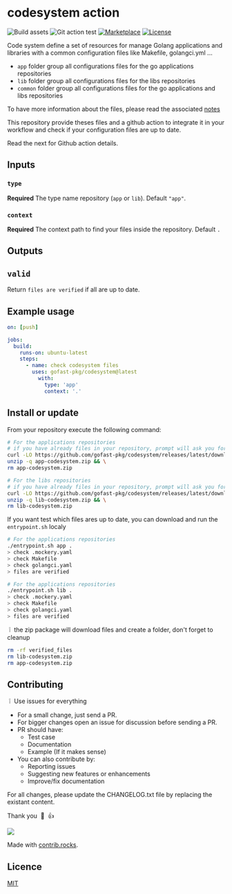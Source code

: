 # codesystem action

![Build assets](https://github.com/gofast-pkg/codesystem/actions/workflows/bundle-asset.yml/badge.svg)
![Git action test](https://github.com/gofast-pkg/codesystem/actions/workflows/test-gitaction.yml/badge.svg)
[![Marketplace](https://img.shields.io/badge/git%20action-marketplace-informational?style=flat-square)](https://github.com/marketplace/actions/codesystem)
[![License](http://img.shields.io/badge/license-mit-blue.svg?style=flat-square)](https://raw.githubusercontent.com/gofast-pkg/codesystem/blob/main/LICENSE)

Code system define a set of resources for manage Golang applications and libraries with a common configuration files like Makefile, golangci.yml ...

- `app` folder group all configurations files for the go applications repositories
- `lib` folder group all configurations files for the libs repositories
- `common` folder group all configurations files for the go applications and libs repositories

To have more information about the files, please read the associated [notes](https://github.com/gofast-pkg/codesystem/tree/main/CODESYSTEM.md)

This repository provide theses files and a github action to integrate it in your workflow and check if your configuration files are up to date.

Read the next for Github action details.

## Inputs

### `type`

**Required** The type name repository (`app` or `lib`). Default `"app"`.

### `context`

**Required** The context path to find your files inside the repository. Default `.`

## Outputs

## `valid`

Return `files are verified` if all are up to date.

## Example usage

``` yaml
on: [push]

jobs:
  build:
    runs-on: ubuntu-latest
    steps:
      - name: check codesystem files
        uses: gofast-pkg/codesystem@latest
          with:
            type: 'app'
            context: '.'
```

## Install or update

From your repository execute the following command:

``` bash
# For the applications repositories
# if you have already files in your repository, prompt will ask you for replacing
curl -LO https://github.com/gofast-pkg/codesystem/releases/latest/download/app-codesystem.zip && \
unzip -q app-codesystem.zip && \
rm app-codesystem.zip
```

``` bash
# For the libs repositories
# if you have already files in your repository, prompt will ask you for replacing
curl -LO https://github.com/gofast-pkg/codesystem/releases/latest/download/lib-codesystem.zip && \
unzip -q lib-codesystem.zip && \
rm lib-codesystem.zip
```

If you want test which files ares up to date, you can download and run the `entrypoint.sh` localy

``` bash
# For the applications repositories
./entrypoint.sh app .
> check .mockery.yaml
> check Makefile
> check golangci.yaml
> files are verified
```

``` bash
# For the applications repositories
./entrypoint.sh lib .
> check .mockery.yaml
> check Makefile
> check golangci.yaml
> files are verified
```

&nbsp;:grey_exclamation:&nbsp; the zip package will download files and create a folder, don't forget to cleanup

``` bash
rm -rf verified_files
rm lib-codesystem.zip
rm app-codesystem.zip
```

## Contributing

&nbsp;:grey_exclamation:&nbsp; Use issues for everything

- For a small change, just send a PR.
- For bigger changes open an issue for discussion before sending a PR.
- PR should have:
  - Test case
  - Documentation
  - Example (If it makes sense)
- You can also contribute by:
  - Reporting issues
  - Suggesting new features or enhancements
  - Improve/fix documentation

For all changes, please update the CHANGELOG.txt file by replacing the existant content.

Thank you &nbsp;:pray:&nbsp;&nbsp;:+1:&nbsp;

<a href="https://github.com/gofast-pkg/codesystem/graphs/contributors">
  <img src="https://contrib.rocks/image?repo=gofast-pkg/codesystem" />
</a>

Made with [contrib.rocks](https://contrib.rocks).

## Licence

[MIT](https://github.com/gofast-pkg/codesystem/blob/main/LICENSE)